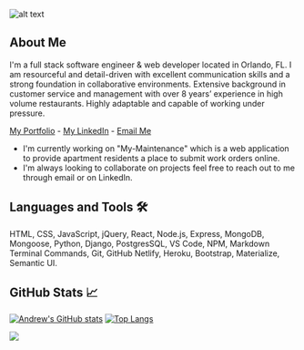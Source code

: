 
![alt text](https://i.ibb.co/m06Ndsm/AD.png)

## About Me 
I'm a full stack software engineer & web developer located in Orlando, FL. I am resourceful and detail-driven with excellent communication skills and a strong foundation in collaborative environments. Extensive background in customer service and management with over 8 years’ experience in high volume restaurants. Highly adaptable and capable of working under pressure. 

[My Portfolio](http://www.andrewdimes.com/ "Named link title") - 
[My LinkedIn](http://www.linkedin.com/in/andrewdimes/ "Named link title") - 
[Email Me](mailto:andrewdimes@gmail.com?subject=[GitHub])

- I'm currently working on "My-Maintenance" which is a web application to provide apartment residents a place to submit work orders online.
- I'm always looking to collaborate on projects feel free to reach out to me through email or on LinkedIn.
## Languages and Tools 🛠️
HTML, CSS, JavaScript, jQuery, React, Node.js, Express, MongoDB, Mongoose, Python, Django, PostgresSQL, VS Code, NPM, Markdown Terminal Commands, Git, GitHub Netlify, Heroku, Bootstrap, Materialize, Semantic UI.

## GitHub Stats :chart_with_upwards_trend:
[![Andrew's GitHub stats](https://github-readme-stats.vercel.app/api?username=AndrewDimes&count_private=true&show_icons=true&hide=stars)](https://github.com/anuraghazra/github-readme-stats)
[![Top Langs](https://github-readme-stats.vercel.app/api/top-langs/?username=AndrewDimes&layout=compact&langs_count=8)](https://github.com/anuraghazra/github-readme-stats)


![](https://komarev.com/ghpvc/?username=AndrewDimes)

